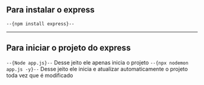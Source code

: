 ## Para instalar o express

```--{npm install express}--```

<hr>

## Para iniciar o projeto do express

```--{Node app.js}--```             Desse jeito ele apenas inicia o projeto
```--{npx nodemon app.js -y}--```   Desse jeito ele inicia e atualizar automaticamente o projeto toda vez que é modificado
